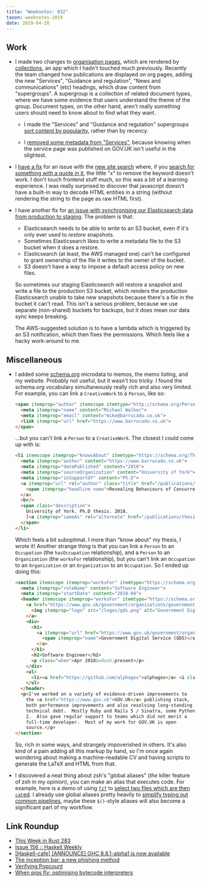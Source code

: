 ```yaml
---
title: "Weeknotes: 032"
taxon: weeknotes-2019
date: 2019-04-28
---
```


## Work

- I made two changes to [organisation pages][], which are rendered by
  [collections][], an app which I hadn't touched much previously.
  Recently the team changed how publications are displayed on org
  pages, adding the new "Services", "Guidance and regulation", "News
  and communications" (etc) headings, which draw content from
  "supergroups".  A supergroup is a collection of related document
  types, where we have some evidence that users understand the theme
  of the group.  Document types, on the other hand, aren't really
  something users should need to know about to find what they want.

  - I made the "Services" and "Guidance and regulation" supergroups
    [sort content by popularity][], rather than by recency.

  - I [removed some metadata from "Services"][], because knowing when
    the service page was published on GOV.UK isn't useful in the
    slightest.

- I [have a fix][] for an issue with the [new site search][] where, if
  you [search for something with a quote in it][], the little "x" to
  remove the keyword doesn't work.  I don't touch frontend stuff much,
  so this was a bit of a learning experience.  I was really surprised
  to discover that javascript doesn't have a built-in way to decode
  HTML entities in a string (without rendering the string to the page
  as raw HTML first).

- I have another fix for [an issue with synchronising our
  Elasticsearch data from production to staging][].  The problem is
  that:

  - Elasticsearch needs to be able to *write* to an S3 bucket, even if
    it's only ever used to *restore* snapshots.
  - Sometimes Elasticsearch likes to write a metadata file to the S3
    bucket when it does a restore.
  - Elasticsearch (at least, the AWS managed one) can't be configured
    to grant ownership of the file it writes to the owner of the
    bucket.
  - S3 doesn't have a way to impose a default access policy on new
    files.

  So sometimes our staging Elasticsearch will restore a snapshot and
  write a file to the production S3 bucket, which renders the
  production Elasticsearch unable to take new snapshots because
  there's a file in the bucket it can't read.  This isn't a serious
  problem, because we use separate (non-shared) buckets for backups,
  but it does mean our data sync keeps breaking.

  The AWS-suggested solution is to have a lambda which is triggered by
  an S3 notification, which then fixes the permissions.  Which feels
  like a hacky work-around to me.

[organisation pages]: https://www.gov.uk/government/organisations/hm-revenue-customs
[collections]: https://github.com/alphagov/collections
[supergroup finders]: https://www.gov.uk/search/services?organisations%5B%5D=hm-revenue-customs&parent=hm-revenue-customs
[sort content by popularity]: https://github.com/alphagov/collections/pull/1095
[removed some metadata from "Services"]: https://github.com/alphagov/collections/pull/1096
[new site search]: https://www.gov.uk/search/all
[search for something with a quote in it]: https://www.gov.uk/search/all?parent=&keywords=%22brexit%22&level_one_taxon=&manual=&public_timestamp%5Bfrom%5D=&public_timestamp%5Bto%5D=&order=relevance
[have a fix]: https://github.com/alphagov/finder-frontend/pull/1067
[an issue with synchronising our Elasticsearch data from production to staging]: https://github.com/alphagov/govuk-aws/pull/902

## Miscellaneous

- I added some [schema.org][] microdata to memos, the memo listing,
  and my website.  Probably not useful, but it wasn't too tricky.  I
  found the schema.org vocabulary simultaneously really rich and also
  very limited.  For example, you can link a `CreativeWork` to a
  `Person`, like so:

  ```html
  <span itemprop="author" itemscope itemtype="http://schema.org/Person" style="display: none">
    <meta itemprop="name" content="Michael Walker">
    <meta itemprop="email" context="mike@barrucadu.co.uk">
    <link itemprop="url" href="https://www.barrucadu.co.uk">
  </span>
  ```

  ...but you can't link a `Person` to a `CreativeWork`.  The closest I
  could come up with is:

  ```html
  <li itemscope itemprop="knowsAbout" itemtype="https://schema.org/Thesis">
    <meta itemprop="author" content="https://www.barrucadu.co.uk">
    <meta itemprop="datePublished" content="2018">
    <meta itemprop="sourceOrganization" content="University of York">
    <meta itemprop="inSupportOf" content="Ph.D">
    <a itemprop="url" rel="author" class="title" href="/publications/thesis.pdf">
      <span itemprop="headline name">Revealing Behaviours of Concurrent Functional Programs by Systematic Testing</span>
    </a>
    <br/>
    <span class="description">
      University of York. Ph.D thesis. 2018.
      [<a itemprop="sameAs" rel="alternate" href="/publications/thesis.bib">bib</a>]
    </span>
  </li>
  ```

  Which feels a bit suboptimal.  I more than "know about" my thesis, I
  wrote it!  Another strange thing is that you can link a `Person` to
  an `Occupation` (the `hasOccupation` relationship), and a `Person`
  to an `Organization` (the `worksFor` relationship), but you can't
  link an `Occupation` to an `Organization` or an `Organization` to an
  `Occupation`.  So I ended up doing this:

  ```html
  <section itemscope itemprop="worksFor" itemtype="https://schema.org/EmployeeRole" class="experience">
    <meta itemprop="roleName" content="Software Engineer">
    <meta itemprop="startDate" content="2018-04">
    <header itemscope itemprop="worksFor" itemtype="https://schema.org/Organization">
      <a href="https://www.gov.uk/government/organisations/government-digital-service">
        <img itemprop="logo" src="/logos/gds.png" alt="Government Digital Service (GDS)">
      </a>
      <div>
        <h1>
          <a itemprop="url" href="https://www.gov.uk/government/organisations/government-digital-service">
            <span itemprop="name">Government Digital Service (GDS)</span>
          </a>
        </h1>
        <h2>Software Engineer</h2>
        <p class="when">Apr 2018&ndash;present</p>
      </div>
      <ul>
        <li><a href="https://github.com/alphagov">alphagov</a> <i class="fa fa-github"></i>
      </ul>
    </header>
    <p>I've worked on a variety of evidence-driven improvements to
      the <a href="https://www.gov.uk">GOV.UK</a> publishing stack,
      both performance improvements and also resolving long-standing
      technical debt.  Mostly Ruby and Rails 5 / Sinatra, some Python
      2.  Also gave regular support to teams which did not merit a
      full-time developer.  Most of my work for GOV.UK is open
      source.</p>
  </section>
  ```

  So, rich in some ways, and strangely impoverished in others.  It's
  also kind of a pain adding all this markup by hand, so I'm once
  again wondering about making a machine-readable CV and having
  scripts to generate the LaTeX and HTML from that.

- I discovered a neat thing about zsh's "global aliases" (*the* killer
  feature of zsh in my opinion), you can make an alias that executes
  code.  For example, here is a demo of using [`fzf`][] to [select two
  files which are then `cat`ed][].  I already use global aliases
  pretty heavily to [simplify typing out common pipelines][], maybe
  these `$()`-style aliases will also become a significant part of my
  workflow.

[schema.org]: https://schema.org/
[`fzf`]: https://github.com/junegunn/fzf
[select two files which are then `cat`ed]: https://asciinema.org/a/243030
[simplify typing out common pipelines]: https://github.com/barrucadu/dotfiles/blob/c004c3c3b93222be64e7c559d06aab5d48267a35/zsh/.zsh/11-aliases#L15-L24

## Link Roundup

- [This Week in Rust 283](https://this-week-in-rust.org/blog/2019/04/23/this-week-in-rust-283/)
- [Issue 156 :: Haskell Weekly](https://haskellweekly.news/issues/156.html)
- [[Haskell-cafe] [ANNOUNCE] GHC 8.8.1-alpha1 is now available](https://mail.haskell.org/pipermail/haskell-cafe/2019-April/131029.html)
- [The inception bar: a new phishing method](https://jameshfisher.com/2019/04/27/the-inception-bar-a-new-phishing-method/)
- [Verifying Popcount](https://blog.regehr.org/archives/1667)
- [When pigs fly: optimising bytecode interpreters](https://badootech.badoo.com/when-pigs-fly-optimising-bytecode-interpreters-f64fb6bfa20f)
